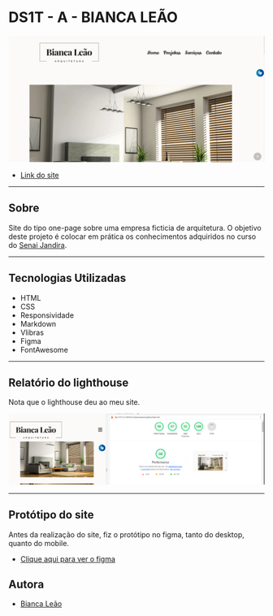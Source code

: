 # DS1T - A - BIANCA LEÃO

![](./img/telainicial.PNG)
- [Link do site](https://fernandoleonid.github.io/one-page-2022/ds1t-a/biancaLeao/Arquitetura/index.html)

---

## Sobre

Site do tipo one-page sobre uma empresa ficticia de arquitetura. 
O objetivo deste projeto é colocar em prática os conhecimentos adquiridos no curso do [Senai Jandira](https://jandira.sp.senai.br/). 

---

## Tecnologias Utilizadas

- HTML
- CSS
- Responsividade
- Markdown
- Vlibras 
- Figma
- FontAwesome

---

## Relatório do lighthouse

Nota que o lighthouse deu ao meu site. 

![](./img/notaasite.PNG)

---

## Protótipo do site 

Antes da realização do site, fiz o protótipo no figma, tanto do desktop, quanto do mobile.

- [Clique aqui para ver o figma](https://www.figma.com/file/l7qoeaIasBNTcCIZwG8OZ5/Arquitetura?node-id=0%3A1&t=k8gkI86VigJfFll0-0)

## Autora

- [Bianca Leão](https://github.com/leaobia)
